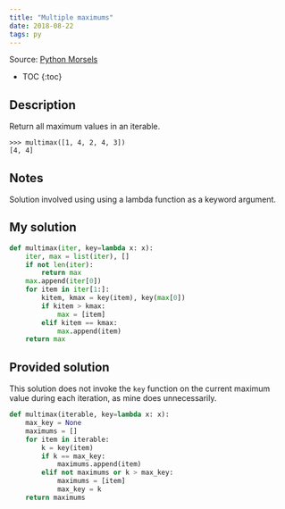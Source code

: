 ```yaml
---
title: "Multiple maximums"
date: 2018-08-22
tags: py
---
```


Source: [Python Morsels](https://www.pythonmorsels.com/)

* TOC
{:toc}

## Description

Return all maximum values in an iterable.

```
>>> multimax([1, 4, 2, 4, 3])
[4, 4]
```


## Notes

Solution involved using using a lambda function as a keyword argument.


## My solution

```py
def multimax(iter, key=lambda x: x):
    iter, max = list(iter), []
    if not len(iter):
        return max
    max.append(iter[0])
    for item in iter[1:]:
        kitem, kmax = key(item), key(max[0])
        if kitem > kmax:
            max = [item]
        elif kitem == kmax:
            max.append(item)
    return max
```


## Provided solution

This solution does not invoke the `key` function on the current
maximum value during each iteration, as mine does unnecessarily.

```py
def multimax(iterable, key=lambda x: x):
    max_key = None
    maximums = []
    for item in iterable:
        k = key(item)
        if k == max_key:
            maximums.append(item)
        elif not maximums or k > max_key:
            maximums = [item]
            max_key = k
    return maximums
```
